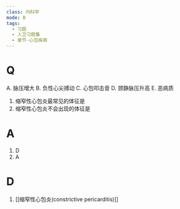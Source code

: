 ```yaml
---
class: 内科学
mode: B
tags:
  - 习题
  - 人卫习题集
  - 章节-心包疾病
---
```


# Q
A. 脉压增大 
B. 负性心尖搏动 
C. 心包叩击音
D. 颈静脉压升高 
E. 恶病质

1. 缩窄性心包炎最常见的体征是
2. 缩窄性心包炎不会出现的体征是
# A
1. D
2. A
# D
1. [[缩窄性心包炎(constrictive pericarditis)]]